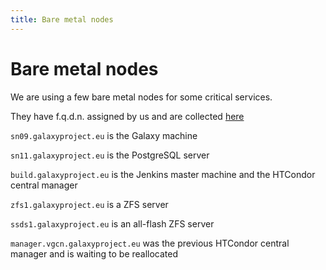 ```yaml
---
title: Bare metal nodes
---
```


# Bare metal nodes

We are using a few bare metal nodes for some critical services.

They have  f.q.d.n. assigned by us and are collected [here](https://github.com/usegalaxy-eu/infrastructure/blob/4e22b02395c1bb8872ebda711cc123968ae8589f/dns.tf#L102)

`sn09.galaxyproject.eu` is the Galaxy machine

`sn11.galaxyproject.eu` is the PostgreSQL server

`build.galaxyproject.eu` is the Jenkins master machine and the HTCondor central manager

`zfs1.galaxyproject.eu` is a ZFS server

`ssds1.galaxyproject.eu` is  an all-flash ZFS server

`manager.vgcn.galaxyproject.eu` was the previous HTCondor central manager and is waiting to be reallocated
